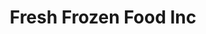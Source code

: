---
title: "Fresh Frozen Food Inc"
url: /monrovia/fresh-frozen-food-inc-un-drive-2/
shop: frozen food
---
